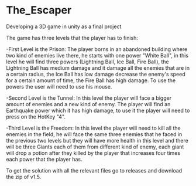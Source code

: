 # The_Escaper
Developing a 3D game in unity as a final project

The game has three levels that the player has to finish:

-First Level is the Prison:
  The player borns in an abandoned building where two kind of enemies live there, he starts with one power "White Ball",
  in this level he will find three powers (Lightning Ball, Ice Ball, Fire Ball),
  the Lightning Ball has medium damage and it damage all the enemies that are in a certain radius,
  the Ice Ball has low damage decrease the enemy's speed for a certain amount of time,
  the Fire Ball has high damage.
  To use the powers the user will need to use his mouse.
   
  
-Second Level is the Tunnel:
  In this level the player will face a bigger amount of enemies and a new kind of enemy.
  The player will find an Earthquake power which it has high damage, to use it the player will need to press on the HotKey "4".
  
  
-Third Level is the Freedom:
  In this level the player will need to kill all the enemies in the field, he will face the same three enemies that he faced in the
  previous two levels but they will have more health in this level and there will be three Giants each of them from different kind of enemy,
  each giant will drop a potion after they killed by the player that increases four times each power that the player has.


To get the solution with all the relevant files go to releases and download the zip of v1.5.
